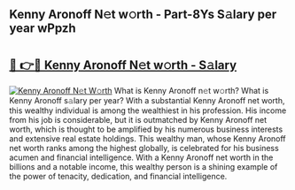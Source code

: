 ## Kenny Aronoff N𝚎t w𝚘rth - Part-8Ys S𝚊lary per year wPpzh

# <h2><a href="http://gc3l55.nevu.top/?p=Kenny+Aronoff">🔗 👉🔴 Kenny Aronoff N𝚎t w𝚘rth - S𝚊lary</a></h2>

[![Kenny Aronoff N𝚎t W𝚘rth](https://i.imgur.com/Oavwk0R.jpeg)](http://gc3l55.nevu.top/?p=Kenny+Aronoff)
What is Kenny Aronoff n𝚎t w𝚘rth? What is Kenny Aronoff s𝚊lary per year?
With a substantial Kenny Aronoff net worth, this wealthy individual is among the wealthiest in his profession. His income from his job is considerable, but it is outmatched by Kenny Aronoff net worth, which is thought to be amplified by his numerous business interests and extensive real estate holdings. This wealthy man, whose Kenny Aronoff net worth ranks among the highest globally, is celebrated for his business acumen and financial intelligence. With a Kenny Aronoff net worth in the billions and a notable income, this wealthy person is a shining example of the power of tenacity, dedication, and financial intelligence.
